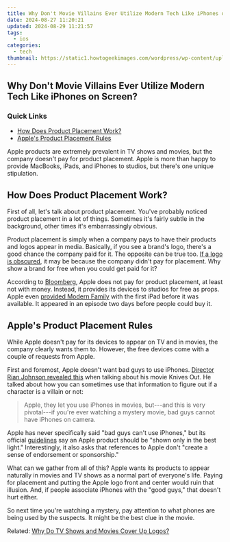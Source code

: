 ```yaml
---
title: Why Don't Movie Villains Ever Utilize Modern Tech Like iPhones on Screen?
date: 2024-08-27 11:20:21
updated: 2024-08-29 11:21:57
tags:
  - ios
categories:
  - tech
thumbnail: https://static1.howtogeekimages.com/wordpress/wp-content/uploads/2022/09/masked-man-with-iphone.jpg
---
```


## Why Don't Movie Villains Ever Utilize Modern Tech Like iPhones on Screen?

### Quick Links

* [How Does Product Placement Work?](https://android-frp.techidaily.com/in-2024-how-to-bypass-oppo-reno-9a-frp-in-3-different-ways-by-drfone-android/)
* [Apple's Product Placement Rules](https://unlock-android.techidaily.com/how-to-unlock-honor-x50iplus-pattern-lock-if-forgotten-6-ways-by-drfone-android/)

 Apple products are extremely prevalent in TV shows and movies, but the company doesn't pay for product placement. Apple is more than happy to provide MacBooks, iPads, and iPhones to studios, but there's one unique stipulation.

##  How Does Product Placement Work?

 First of all, let's talk about product placement. You've probably noticed product placement in a lot of things. Sometimes it's fairly subtle in the background, other times it's embarrassingly obvious.

 Product placement is simply when a company pays to have their products and logos appear in media. Basically, if you see a brand's logo, there's a good chance the company paid for it. The opposite can be true too. [If a logo is obscured](https://driver-download.techidaily.com/how-to-effortless-webcam-driver-update-for-windows-10-users/), it may be because the company didn't pay for placement. Why show a brand for free when you could get paid for it?

 According to [Bloomberg](https://www.bloomberg.com/news/articles/2012-05-10/apple-the-other-cult-in-hollywood), Apple does not pay for product placement, at least not with money. Instead, it provides its devices to studios for free as props. Apple even [provided Modern Family](https://www.hollywoodreporter.com/tv/tv-news/modern-family-creator-explains-ipad-53367/) with the first iPad before it was available. It appeared in an episode two days before people could buy it.

##  Apple's Product Placement Rules

 While Apple doesn't pay for its devices to appear on TV and in movies, the company clearly wants them to. However, the free devices come with a couple of requests from Apple.

 First and foremost, Apple doesn't want bad guys to use iPhones. [Director Rian Johnson revealed this](https://www.vanityfair.com/video/watch/notes-on-a-scene-director-rian-johnson-breaks-down-a-scene-from-knives-out) when talking about his movie Knives Out. He talked about how you can sometimes use that information to figure out if a character is a villain or not:

> Apple, they let you use iPhones in movies, but---and this is very pivotal---if you're ever watching a mystery movie, bad guys cannot have iPhones on camera.

 Apple has never specifically said "bad guys can't use iPhones," but its official [guidelines](https://www.apple.com/legal/intellectual-property/guidelinesfor3rdparties.html) say an Apple product should be "shown only in the best light." Interestingly, it also asks that references to Apple don't "create a sense of endorsement or sponsorship."

 What can we gather from all of this? Apple wants its products to appear naturally in movies and TV shows as a normal part of everyone's life. Paying for placement and putting the Apple logo front and center would ruin that illusion. And, if people associate iPhones with the "good guys," that doesn't hurt either.

 So next time you're watching a mystery, pay attention to what phones are being used by the suspects. It might be the best clue in the movie.

Related: [Why Do TV Shows and Movies Cover Up Logos?](https://driver-download.techidaily.com/how-to-effortless-webcam-driver-update-for-windows-10-users/)

<ins class="adsbygoogle"
     style="display:block"
     data-ad-format="autorelaxed"
     data-ad-client="ca-pub-7571918770474297"
     data-ad-slot="1223367746"></ins>



<ins class="adsbygoogle"
     style="display:block"
     data-ad-client="ca-pub-7571918770474297"
     data-ad-slot="8358498916"
     data-ad-format="auto"
     data-full-width-responsive="true"></ins>
